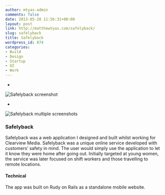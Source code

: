 ```yaml
---
author: mtyas-admin
comments: false
date: 2013-05-28 11:56:31+00:00
layout: post
link: http://matthewtyas.com/safelyback/
slug: safelyback
title: Safelyback
wordpress_id: 874
categories:
- Build
- Design
- Startup
- UI
- Work
---
```



  


    
  * 
![Safelyback screenshot](http://matthewtyas.com/wp-content/uploads/2013/05/safelyback1.jpg)
    

    
  * 
![Safelyback multiple screenshots](http://matthewtyas.com/wp-content/uploads/2013/05/safelyback2.jpg)
    

  










### Safelyback





Safelyback was a web application I designed and built whilst working for Clearview Media. Safelyback was a unique online service developed with customers’ safety in mind. The user would simply use the application to let it know they were home after going out. Initially targeted at young women, the service was later focused on shift workers and those travelling to remote locations.






#### Technical





The app was built on Rudy on Rails as a standalone mobile website.












